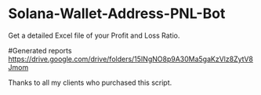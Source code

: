 # Solana-Wallet-Address-PNL-Bot
Get  a detailed Excel file of your Profit and Loss Ratio.  



#Generated reports 
https://drive.google.com/drive/folders/15INgNO8p9A30Ma5gaKzVlz8ZytV8Jmom


Thanks to all my clients who purchased this script.
